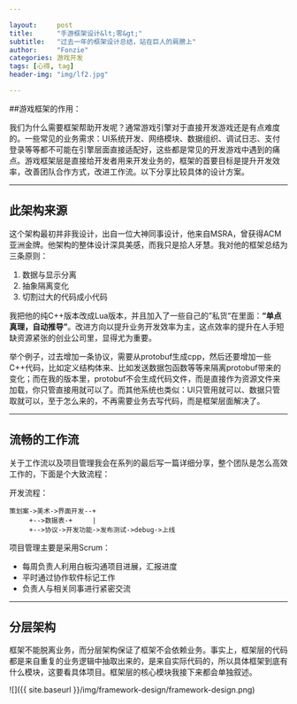 ```yaml
---

layout:     post
title:      "手游框架设计&lt;零&gt;"
subtitle:   "过去一年的框架设计总结，站在巨人的肩膀上"
author:     "Fonzie"
categories: 游戏开发
tags: [心得, tag]
header-img: "img/lf2.jpg"

---
```


##游戏框架的作用：

我们为什么需要框架帮助开发呢？通常游戏引擎对于直接开发游戏还是有点难度的。一些常见的业务需求：UI系统开发、网络模块、数据组织、调试日志、支付登录等等都不可能在引擎层面直接适配好，这些都是常见的开发游戏中遇到的痛点。游戏框架层是直接给开发者用来开发业务的，框架的首要目标是提升开发效率，改善团队合作方式，改进工作流。以下分享比较具体的设计方案。

---

## 此架构来源
这个架构最初并非我设计，出自一位大神同事设计，他来自MSRA，曾获得ACM亚洲金牌。他架构的整体设计深具美感，而我只是拾人牙慧。我对他的框架总结为三条原则：

1. 数据与显示分离
2. 抽象隔离变化
3. 切割过大的代码成小代码

我把他的纯C++版本改成Lua版本，并且加入了一些自己的”私货“在里面：**“单点真理，自动推导”**。改进方向以提升业务开发效率为主，这点效率的提升在人手短缺资源紧张的创业公司里，显得尤为重要。

举个例子，过去增加一条协议，需要从protobuf生成cpp，然后还要增加一些C++代码，比如定义结构体来、比如发送数据包函数等等来隔离protobuf带来的变化；而在我的版本里，protobuf不会生成代码文件，而是直接作为资源文件来加载，你只管直接用就可以了。而其他系统也类似：UI只管用就可以、数据只管取就可以，至于怎么来的，不再需要业务去写代码，而是框架层面解决了。


---

## 流畅的工作流
关于工作流以及项目管理我会在系列的最后写一篇详细分享，整个团队是怎么高效工作的，下面是个大致流程：


开发流程：

	策划案->美术->界面开发--+
	     +-->数据表-+     |
	     +-->协议->开发功能->发布测试->debug->上线
	     
项目管理主要是采用Scrum：

* 每周负责人利用白板沟通项目进展，汇报进度
* 平时通过协作软件标记工作
* 负责人与相关同事进行紧密交流

---

## 分层架构

框架不能脱离业务，而分层架构保证了框架不会依赖业务。事实上，框架层的代码都是来自重复的业务逻辑中抽取出来的，是来自实际代码的，所以具体框架到底有什么模块，这要看具体项目。框架层的核心模块我接下来都会单独叙述。


![]({{ site.baseurl }}/img/framework-design/framework-design.png)
